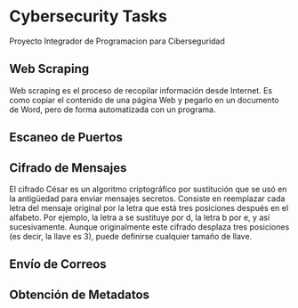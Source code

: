 # Cybersecurity Tasks
Proyecto Integrador de Programacion para Ciberseguridad

## Web Scraping
Web scraping es el proceso de recopilar información desde Internet. Es como copiar el contenido de una página Web y pegarlo en un documento de Word, pero de forma automatizada con un programa.

## Escaneo de Puertos

## Cifrado de Mensajes
El cifrado César es un algoritmo criptográfico por sustitución que se usó en la antigüedad para enviar mensajes secretos. Consiste en reemplazar cada letra del mensaje original por la letra que está tres posiciones después en el alfabeto. Por ejemplo, la letra a se sustituye por d, la letra b por e, y así sucesivamente. Aunque originalmente este cifrado desplaza tres posiciones (es decir, la llave es 3), puede definirse cualquier tamaño de llave.

## Envío de Correos

## Obtención de Metadatos

